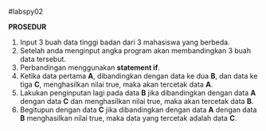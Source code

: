 #labspy02

**PROSEDUR**
  1. Input 3 buah data tinggi badan dari 3 mahasiswa yang berbeda.
  2. Setelah anda menginput angka program akan membandingkan 3 buah data tersebut.
  3. Perbandingan menggunakan **statement if**.
  4. Ketika data pertama **A**, dibandingkan dengan data ke dua **B**, dan data ke tiga **C**, menghasilkan nilai true, maka akan tercetak data **A**.
  5. Lakukan penginputan lagi pada data **B** jika dibandingkan dengan data **A** dengan data **C** dan menghasilkan nilai true, maka akan tercetak data **B**.
  6. Begitupun dengan data **C** jika dibandingkan dengan data **A** dengan data **B** menghasilkan nilai true, maka data yang tercetak adalah data **C**. 
  
